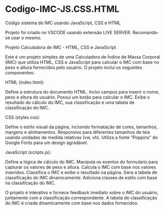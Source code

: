 # Codigo-IMC-JS.CSS.HTML
Código sistema de IMC usando JavaScript, CSS e HTML

Projeto foi criado no VSCODE usando extensão LIVE SERVER. Recomanda-se usar o mesmo.

Projeto Calculadora de IMC - HTML, CSS e JavaScript

Este é um projeto simples de uma Calculadora de Índice de Massa Corporal (IMC) que utiliza HTML, CSS e JavaScript para calcular o IMC com base no peso e altura fornecidos pelo usuário. O projeto inclui os seguintes componentes:

HTML (index.html):

Define a estrutura do documento HTML.
Inclui campos para inserir o nome, peso e altura do usuário.
Possui um botão para calcular o IMC.
Exibe o resultado do cálculo do IMC, sua classificação e uma tabela de classificação do IMC.

CSS (styles.css):

Define o estilo visual da página, incluindo formatação de cores, tamanhos, margens e alinhamentos.
Responsivo para diferentes tamanhos de tela usando unidades de medida relativas (vw, vh).
Utiliza a fonte "Poppins" do Google Fonts para um design agradável.

JavaScript (scripts.js):

Define a lógica de cálculo do IMC.
Manipula os eventos do formulário para capturar os valores de peso e altura.
Calcula o IMC com base nos valores inseridos.
Classifica o IMC e exibe o resultado na página.
Gera a tabela de classificação do IMC dinamicamente.
Adiciona classes de estilo com base na classificação do IMC.

O projeto é interativo e fornece feedback imediato sobre o IMC do usuário, juntamente com a classificação correspondente. A tabela de classificação do IMC é criada dinamicamente com base nos dados fornecidos.
